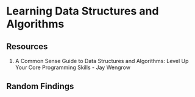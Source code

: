 # Learning Data Structures and Algorithms

## Resources
1. A Common Sense Guide to Data Structures and Algorithms: Level Up Your Core Programming Skills - Jay Wengrow

## Random Findings